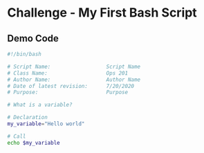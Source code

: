 # Challenge - My First Bash Script

## Demo Code

```bash
#!/bin/bash

# Script Name:                  Script Name 
# Class Name:                   Ops 201
# Author Name:                  Author Name
# Date of latest revision:      7/20/2020
# Purpose:                      Purpose 

# What is a variable?

# Declaration
my_variable="Hello world"

# Call
echo $my_variable
```
